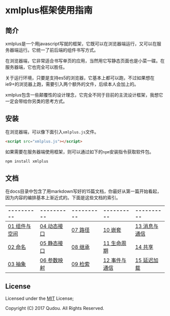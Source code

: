 # xmlplus框架使用指南

## 简介

xmlplus是一个用javascript写就的框架，它既可以在浏览器端运行，又可以在服务器端运行。它统一了前后端的组件书写方式。

在浏览器端，它非常适合书写单页的应用，当然用它写静态页面也是小菜一碟。在服务器端，它也完全可以胜任。

关于运行环境，只要是支持es5的浏览器，它基本上都可以跑，不过如果想在ie9+的浏览器上跑，需要引入两个额外的文件，后续本人会加上的。

xmlplus包含一些颠覆性的设计理念，它完全不同于目前的主流设计框架，我想它一定会带给你另类的思考方式。

## 安装

在浏览器端，可以像下面引入`xmlplus.js`文件。

```html
<script src="xmlplus.js"></script>
```

如果需要在服务器端使用框架，则可以通过如下的`npm`安装指令获取软件包。

```bash
npm install xmlplus
```

## 文档

在docs目录中包含了用markdown写好的15篇文档，你最好从第一篇开始看起，因为内容的编排基本上渐近式的。下面是这些文档的索引。

|----------|----------|----------|----------|----------|
|:---|:---|:---|:---|:---|
|[01 组件与空间](./docs/01-components-and-space.md)|[04 动态接口](./docs/04-dynamic-interface.md)|[07 路径](./docs/07-path.md)       |[10 嵌套](./docs/10-nesting.md)                       |[13 消息与通信](./docs/13-message-and-communication.md)|
|[02 命名](./docs/02-naming.md)                    |[05 静态接口](./docs/05-static-interface.md) |[08 继承](./docs/08-inheritting.md)|[11 生命周期](./docs/11-life-circle.md)               |[14 共享](./docs/14-sharing.md)                        |
|[03 抽象](./docs/03-abstract.md)                  |[06 参数映射](./docs/06-parameter-mapping.md)|[09 检索](./docs/09-searching.md)  |[12 事件与通信](./docs/12-events-and-communication.md)|[15 延迟加载](./docs/15-lazy-instantiation.md)         |

## License

Licensed under the [MIT](http://opensource.org/licenses/MIT) License;

Copyright (C) 2017 Qudou. All Rights Reserved.
